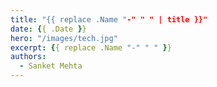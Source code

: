 ```yaml
---
title: "{{ replace .Name "-" " " | title }}"
date: {{ .Date }}
hero: "/images/tech.jpg"
excerpt: {{ replace .Name "-" " " }}
authors:
  - Sanket Mehta
---
```


